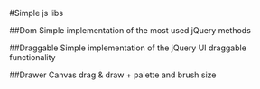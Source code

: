 #Simple js libs

##Dom
Simple implementation of the most used jQuery methods

##Draggable
Simple implementation of the jQuery UI draggable functionality

##Drawer
Canvas drag & draw + palette and brush size
